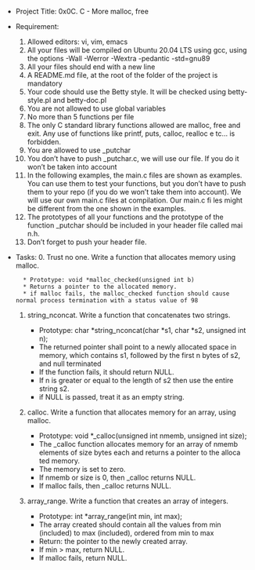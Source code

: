 * Project Title: 0x0C. C - More malloc, free
* Requirement: 
	1. Allowed editors: vi, vim, emacs
	2. All your files will be compiled on Ubuntu 20.04 LTS using gcc, using the options -Wall -Werror -Wextra -pedantic -std=gnu89
	3. All your files should end with a new line
	4. A README.md file, at the root of the folder of the project is mandatory
	5. Your code should use the Betty style. It will be checked using betty-style.pl and betty-doc.pl
	6. You are not allowed to use global variables
	7. No more than 5 functions per file
	8. The only C standard library functions allowed are malloc, free and exit. Any use of functions like printf, puts, calloc, realloc e		tc… is forbidden.
	9. You are allowed to use _putchar
	10. You don’t have to push _putchar.c, we will use our file. If you do it won’t be taken into account
	11. In the following examples, the main.c files are shown as examples. You can use them to test your functions, but you don’t have to 		push them to your repo (if you do we won’t take them into account). We will use our own main.c files at compilation. Our main.c fi	     les might be different from the one shown in the examples.
	12. The prototypes of all your functions and the prototype of the function _putchar should be included in your header file called mai		 n.h.
	13. Don’t forget to push your header file.
* Tasks: 
	0. Trust no one.
		Write a function that allocates memory using malloc.
			
		* Prototype: void *malloc_checked(unsigned int b)
		* Returns a pointer to the allocated memory.
		* if malloc fails, the malloc_checked function should cause normal process termination with a status value of 98
	1. string_nconcat.
		Write a function that concatenates two strings.
		
		* Prototype: char *string_nconcat(char *s1, char *s2, unsigned int n);
		* The returned pointer shall point to a newly allocated space in memory, which contains s1, followed by the first n bytes of 			s2, and null terminated
		* If the function fails, it should return NULL.
		* If n is greater or equal to the length of s2 then use the entire string s2.
		* if NULL is passed, treat it as an empty string.

	2. calloc.
		Write a function that allocates memory for an array, using malloc.
		
		* Prototype: void *_calloc(unsigned int nmemb, unsigned int size);
		* The _calloc function allocates memory for an array of nmemb elements of size bytes each and returns a pointer to the alloca			ted memory.
		* The memory is set to zero.
		* If nmemb or size is 0, then _calloc returns NULL.
		* If malloc fails, then _calloc returns NULL.

	3. array_range.
		Write a function that creates an array of integers.

		* Prototype: int *array_range(int min, int max);
		* The array created should contain all the values from min (included) to max (included), ordered from min to max
		* Return: the pointer to the newly created array.
		* If min > max, return NULL.
		* If malloc fails, return NULL.


